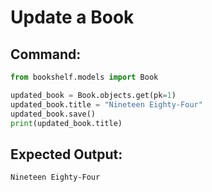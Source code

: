# Update a Book

## Command:
```python
from bookshelf.models import Book

updated_book = Book.objects.get(pk=1)
updated_book.title = "Nineteen Eighty-Four"
updated_book.save()
print(updated_book.title)
```

## Expected Output:
```
Nineteen Eighty-Four